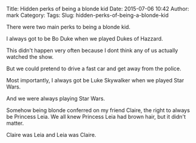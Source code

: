 Title: Hidden perks of being a blonde kid
Date: 2015-07-06 10:42
Author: mark
Category: 
Tags: 
Slug: hidden-perks-of-being-a-blonde-kid

There were two main perks to being a blonde kid.

I always got to be Bo Duke when we played Dukes of Hazzard.

This didn't happen very often because I dont think any of us actually watched the show.

But we could pretend to drive a fast car and get away from the police.

Most importantly, I always got be Luke Skywalker when we played Star Wars.

And we were always playing Star Wars.

Somehow being blonde conferred on my friend Claire, the right to always be Princess Leia. We all knew Princess Leia had brown hair, but it didn't matter.

Claire was Leia and Leia was Claire.

